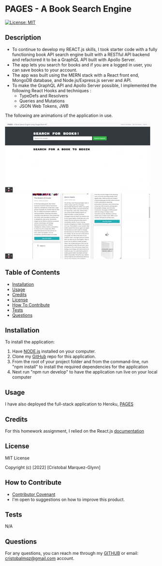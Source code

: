 # PAGES - A Book Search Engine
  [![License: MIT](https://img.shields.io/badge/License-MIT-yellow.svg)](https://opensource.org/licenses/MIT)

  ## Description
  
  - To continue to develop my REACT.js skills, I took starter code with a fully functioning book API search engine built with a RESTful API backend and refactored it to be a GraphQL API built with Apollo Server.
  - The app lets you search for books and if you are a logged in user, you can save books to your account.
  - The app was built using the MERN stack with a React front end, MongoDB database, and Node.js/Express.js server and API.
  - To make the GraphQL API and Apollo Server possible, I implemented the following React Hooks and techniques :
    - TypeDefs and Resolvers
    - Queries and Mutations
    - JSON Web Tokens, JWB
    
    
  The following are animations of the application in use.

  ![Image1](./client/src/images/giphy1.gif)   
  ![Image2](./client/src/images/giphy2.gif)
    
   
   
  ## Table of Contents
   
  - [Installation](#installation)
  - [Usage](#usage)
  - [Credits](#credits)
  - [License](#license)
  - [How To Contribute](#how_to_contribute)
  - [Tests](#tests)
  - [Questions](#questions)
  
  ## Installation
  
  To install the application:
  1) Have [NODE.js](https://nodejs.org/en/download/) installed on your computer. 
  2) Clone my [GitHub](https://github.com/CM-GDev/Pages-A-Book-Search-Engine) repo for this application.
  3) From the root of your project folder and from the command-line, run "npm install" to install the required dependencies for the application
  4) Next run "npm run develop" to have the application run live on your local computer
  
  ## Usage
  
  I have also deployed the full-stack application to Heroku, [PAGES](https://arcane-citadel-66789.herokuapp.com/)   
    
  ## Credits

  For this homework assignment, I relied on the React.js [documentation](https://reactjs.org/)  
  
  ## License
  
  MIT License

  Copyright (c) [2022] [Cristobal Marquez-Glynn]
  
  ## How to Contribute
  
  - [Contributor Covenant](https://www.contributor-covenant.org/) 
  - I'm open to suggestions on how to improve this product.
  
  ## Tests
  
  N/A
  
  ## Questions
   
  For any questions, you can reach me through my [GITHUB](https://github.com/CM-GDev) or email: cristobalmqz@gmail.com account. 
